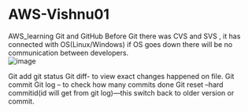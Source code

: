 # AWS-Vishnu01
AWS_learning
Git and GitHub
Before Git there was CVS and SVS , it has connected with OS(Linux/Windows) if OS goes down there will be no communication between developers.  
![image](https://github.com/vishnu0111/AWS-Vishnu01/assets/45261693/9f0d1bb9-1063-4afe-895b-e3fd806d74c3)

 
Git add
git status
Git diff- to view exact changes happened on file.
Git commit
Git log – to check how many commits done
Git reset –hard commitid(id will get from git log)—this switch back to older version or commit.

